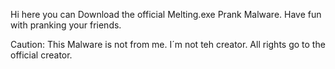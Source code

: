 Hi here you can Download the official Melting.exe Prank Malware.
Have fun with pranking your friends.





Caution: This Malware is not from me.
I´m not teh creator.
All rights go to the official creator.
